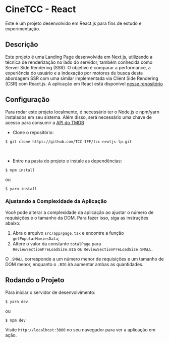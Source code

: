 # CineTCC - React

Este é um projeto desenvolvido em React.js para fins de estudo e experimentação.

## Descrição

Este projeto é uma Landing Page desenvolvida em Next.js, utilizando a técnica de renderização no lado do servidor, também conhecida como Server Side Rendering (SSR). O objetivo é comparar a performance, a experiência do usuário e a indexação por motores de busca desta abordagem SSR com uma similar implementada via Client Side Rendering (CSR) com React.js.
A aplicação em React está disponível [nesse repositório](https://github.com/TCC-IFF/tcc-react-lp)

## Configuração

Para rodar este projeto localmente, é necessário ter o Node.js e npm/yarn instalados em seu sistema. Além disso, será necessário uma chave de acesso para consumir a [API do TMDB](https://developer.themoviedb.org/reference/intro/getting-started)

- Clone o repositório: 

<!--sec data-title="Prompt: OS X and Linux" data-id="OSX_Linux_prompt" data-collapse=true ces-->
    $ git clone https://github.com/TCC-IFF/tcc-nextjs-lp.git
<!--endsec-->

</br>
  
- Entre na pasta do projeto e instale as dependências: 
<!--sec data-title="Prompt: OS X and Linux" data-id="OSX_Linux_prompt" data-collapse=true ces-->
    $ npm install
<!--endsec-->
ou 
<!--sec data-title="Prompt: OS X and Linux" data-id="OSX_Linux_prompt" data-collapse=true ces-->
    $ yarn install
<!--endsec-->

### Ajustando a Complexidade da Aplicação

Você pode alterar a complexidade da aplicação ao ajustar o número de requisições e o tamanho da DOM. Para fazer isso, siga as instruções abaixo:

1. Abra o arquivo `src/app/page.tsx` e encontre a função `getPopularMoviesData`;
2. Altere o valor da constante `totalPage` para `ReviewSectionPreLoadSize.BIG` ou `ReviewSectionPreLoadSize.SMALL`.

  O `.SMALL` corresponde a um número menor de requisições e um tamanho de DOM menor, enquanto o `.BIG` irá aumentar ambas as quantidades.


## Rodando o Projeto

Para iniciar o servidor de desenvolvimento:
<!--sec data-title="Prompt: OS X and Linux" data-id="OSX_Linux_prompt" data-collapse=true ces-->
    $ yarn dev
<!--endsec-->
ou 
<!--sec data-title="Prompt: OS X and Linux" data-id="OSX_Linux_prompt" data-collapse=true ces-->
    $ npm dev
<!--endsec-->

Visite `http://localhost:3000` no seu navegador para ver a aplicação em ação.
